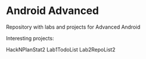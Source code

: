 # Android Advanced
Repository with labs and projects for Advanced Android 

Interesting projects:

HackNPlanStat2
Lab1TodoList
Lab2RepoList2

